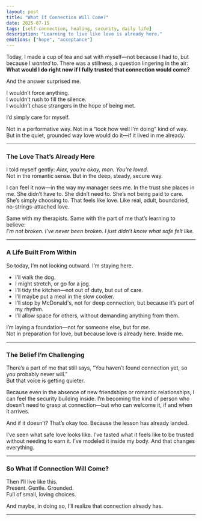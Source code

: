 ```yaml
---
layout: post
title: "What If Connection Will Come?"
date: 2025-07-15
tags: [self-connection, healing, security, daily life]
description: "Learning to live like love is already here."
emotions: ["hope", "acceptance"]
---
```


Today, I made a cup of tea and sat with myself—not because I had to, but because I *wanted* to. There was a stillness, a question lingering in the air:  
**What would I do right now if I fully trusted that connection would come?**

And the answer surprised me.

I wouldn’t force anything.  
I wouldn’t rush to fill the silence.  
I wouldn’t chase strangers in the hope of being met.

I’d simply care for myself.

Not in a performative way. Not in a “look how well I’m doing” kind of way.  
But in the quiet, grounded way love would do it—if it lived in me already.

---

### The Love That’s Already Here

I told myself gently: *Alex, you’re okay, man. You’re loved.*  
Not in the romantic sense. But in the deep, steady, secure way.

I can feel it now—in the way my manager sees me. In the trust she places in me. She didn’t have to. She didn’t need to. She’s not being paid to care. She’s simply choosing to. That feels like love. Like real, adult, boundaried, no-strings-attached love.

Same with my therapists. Same with the part of me that’s learning to believe:  
_I’m not broken. I’ve never been broken. I just didn’t know what safe felt like._

---

### A Life Built From Within

So today, I’m not looking outward. I’m staying here.

- I’ll walk the dog.
- I might stretch, or go for a jog.
- I’ll tidy the kitchen—not out of duty, but out of care.
- I’ll maybe put a meal in the slow cooker.
- I’ll stop by McDonald's, not for deep connection, but because it’s part of my rhythm.
- I’ll allow space for others, without demanding anything from them.

I’m laying a foundation—not for someone else, but for *me*.  
Not in preparation for love, but because love is already here. Inside me.

---

### The Belief I’m Challenging

There’s a part of me that still says, “You haven’t found connection yet, so you probably never will.”  
But that voice is getting quieter.

Because even in the absence of new friendships or romantic relationships, I can feel the security building inside. I’m becoming the kind of person who doesn’t need to grasp at connection—but who can welcome it, if and when it arrives.

And if it doesn’t? That’s okay too. Because the lesson has already landed.

I’ve seen what safe love looks like. I’ve tasted what it feels like to be trusted without needing to earn it. I’ve modeled it inside my body. And that changes everything.

---

### So What If Connection Will Come?

Then I’ll live like this.  
Present. Gentle. Grounded.  
Full of small, loving choices.  

And maybe, in doing so, I’ll realize that connection already has.


---
